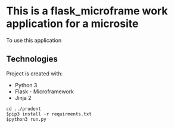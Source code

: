 
# This is a flask_microframe work application for a microsite
  To use this application
  
## Technologies
Project is created with:
* Python 3
* Flask - Microframework
* Jinja 2
        
```
cd ../prudent
$pip3 install -r requirments.txt
$python3 run.py

```
